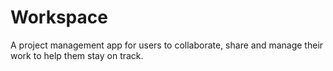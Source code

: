 # Workspace
A project management app for users to collaborate, share and manage their work to help them stay on track. 
